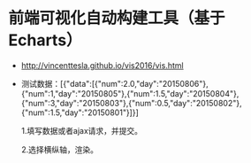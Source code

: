 # 前端可视化自动构建工具（基于Echarts）

+ http://vincenttesla.github.io/vis2016/vis.html

+ 测试数据：[{"data":[{"num":2.0,"day":"20150806"},{"num":1,"day":"20150805"},{"num":1.5,"day":"20150804"},{"num":3,"day":"20150803"},{"num":0.5,"day":"20150802"},{"num":1.5,"day":"20150801"}]}]

  1.填写数据或者ajax请求，并提交。

  2.选择横纵轴，渲染。
